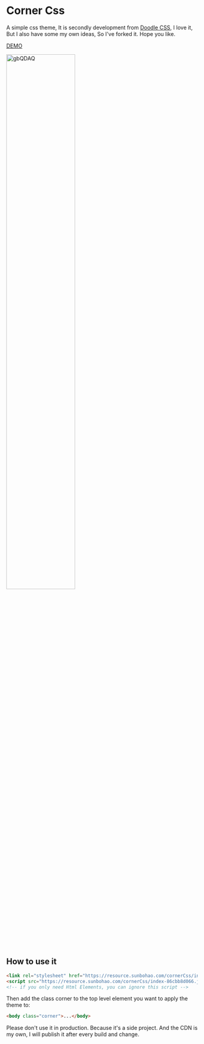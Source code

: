 # Corner Css

A simple css theme, It is secondly development from [Doodle CSS](https://github.com/chr15m/DoodleCSS), I love it, But I also have some my own ideas, So I've forked it. Hope you like.

[DEMO](https://mynameisdu.github.io/corner.html)

<img src="https://resource.sunbohao.com/uPic/gbQDAQ.png" alt="gbQDAQ" width='60%'/>

## How to use it

```html
<link rel="stylesheet" href="https://resource.sunbohao.com/cornerCss/index-2a2cb631fc.css" />
<script src="https://resource.sunbohao.com/cornerCss/index-86cbb8d066.js"></script>
<!-- if you only need Html Elements, you can ignore this script -->
```

Then add the class corner to the top level element you want to apply the theme to:

```html
<body class="corner">...</body>
```

Please don't use it in production. Because it's a side project. And the CDN is my own, I will publish it after every build and change.
